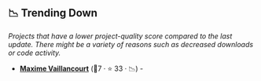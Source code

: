 ## 📉 Trending Down

_Projects that have a lower project-quality score compared to the last update. There might be a variety of reasons such as decreased downloads or code activity._

- <b><a href="https://maximevaillancourt.com/notes">Maxime Vaillancourt</a></b> (🥈7 ·  ⭐ 33 · 📉) - 

